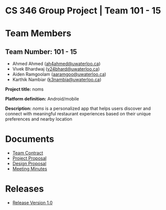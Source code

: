
# CS 346 Group Project | Team 101 - 15

# Team Members
## Team Number: 101 - 15
- Ahmed Ahmed (ah4ahmed@uwaterloo.ca)
- Vivek Bhardwaj (v24bhard@uwaterloo.ca)
- Aiden Ramgoolam (aaramgoo@uwaterloo.ca)
- Karthik Nambiar (k3nambia@uwaterloo.ca)

**Project title:** noms

**Platform definition:** Android/mobile

**Description:** *noms* is a personalized app that helps users discover and connect with meaningful restaurant experiences based on their unique preferences and nearby location

# Documents

- [Team Contract](https://git.uwaterloo.ca/v24bhard/team-101-15/-/wikis/Team-Contract)
- [Project Proposal](https://git.uwaterloo.ca/v24bhard/team-101-15/-/wikis/Project-Proposal)
- [Design Proposal](https://git.uwaterloo.ca/v24bhard/team-101-15/-/wikis/Design-Proposal)
- [Meeting Minutes](https://git.uwaterloo.ca/v24bhard/team-101-15/-/wikis/Sprint-1-meeting-minutes---M4)

# Releases
- [Release Version 1.0](https://git.uwaterloo.ca/v24bhard/team-101-15/-/wikis/Version-1.0-Release)